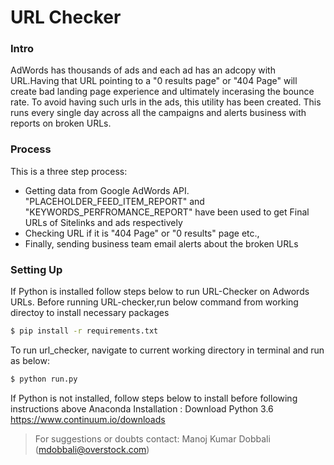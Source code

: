# URL Checker

### Intro

AdWords has thousands of ads and each ad has an adcopy with URL.Having that URL pointing to a "0 results page" or "404 Page" will create bad landing page experience and ultimately incerasing the bounce rate. To avoid having such urls in the ads, this utility has been created. This runs every single day across all the campaigns and alerts business with reports on broken URLs.

### Process

This is a three step process:

  - Getting data from Google AdWords API. "PLACEHOLDER_FEED_ITEM_REPORT" and "KEYWORDS_PERFROMANCE_REPORT" have been used to get Final URLs of Sitelinks and ads respectively
  - Checking URL if it is "404 Page" or "0 results" page etc.,
  - Finally, sending business team email alerts about the broken URLs

### Setting Up
If Python is installed follow steps below to run URL-Checker on Adwords URLs. Before running URL-checker,run below command from working directoy to install necessary packages
```sh
$ pip install -r requirements.txt
```
To run url_checker, navigate to current working directory in terminal and run as below:
```sh
$ python run.py
```

If Python is not installed, follow steps below to install before following instructions above
Anaconda Installation : Download Python 3.6
https://www.continuum.io/downloads

> For suggestions or doubts contact:
> Manoj Kumar Dobbali
> (mdobbali@overstock.com)